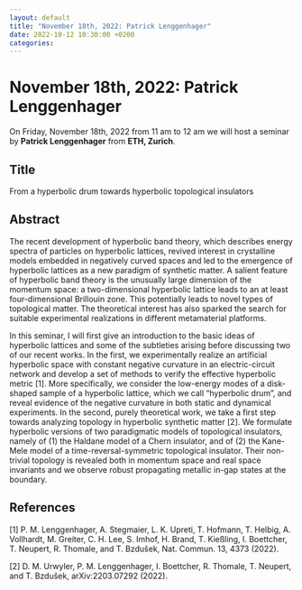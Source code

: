 ```yaml
---
layout: default
title: "November 18th, 2022: Patrick Lenggenhager"
date: 2022-10-12 10:30:00 +0200
categories:
---
```


# November 18th, 2022: Patrick Lenggenhager

On Friday, November 18th, 2022 from 11 am to 12 am we will host a seminar by **Patrick Lenggenhager** from **ETH, Zurich**. 

## Title

From a hyperbolic drum towards hyperbolic topological insulators

## Abstract 

The recent development of hyperbolic band theory, which describes energy spectra of particles on hyperbolic lattices, revived interest in crystalline models embedded in negatively curved spaces and led to the emergence of hyperbolic lattices as a new paradigm of synthetic matter. A salient feature of hyperbolic band theory is the unusually large dimension of the momentum space: a two-dimensional hyperbolic lattice leads to an at least four-dimensional Brillouin zone. This potentially leads to novel types of topological matter. The theoretical interest has also sparked the search for suitable experimental realizations in different metamaterial platforms.

In this seminar, I will first give an introduction to the basic ideas of hyperbolic lattices and some of the subtleties arising before discussing two of our recent works. In the first, we experimentally realize an artificial hyperbolic space with constant negative curvature in an electric-circuit network and develop a set of methods to verify the effective hyperbolic metric [1]. More specifically, we consider the low-energy modes of a disk-shaped sample of a hyperbolic lattice, which we call “hyperbolic drum”, and reveal evidence of the negative curvature in both static and dynamical experiments. In the second, purely theoretical work, we take a first step towards analyzing topology in hyperbolic synthetic matter [2]. We formulate hyperbolic versions of two paradigmatic models of topological insulators, namely of (1) the Haldane model of a Chern insulator, and of (2) the Kane-Mele model of a time-reversal-symmetric topological insulator. Their non-trivial topology is revealed both in momentum space and real space invariants and we observe robust propagating metallic in-gap states at the boundary.


## References

[1] P. M. Lenggenhager, A. Stegmaier, L. K. Upreti, T. Hofmann, T. Helbig, A. Vollhardt, M. Greiter, C. H. Lee, S. Imhof, H. Brand, T. Kießling, I. Boettcher, T. Neupert, R. Thomale, and T. Bzdušek, Nat. Commun. 13, 4373 (2022).

[2] D. M. Urwyler, P. M. Lenggenhager, I. Boettcher, R. Thomale, T. Neupert, and T. Bzdušek, arXiv:2203.07292 (2022).




